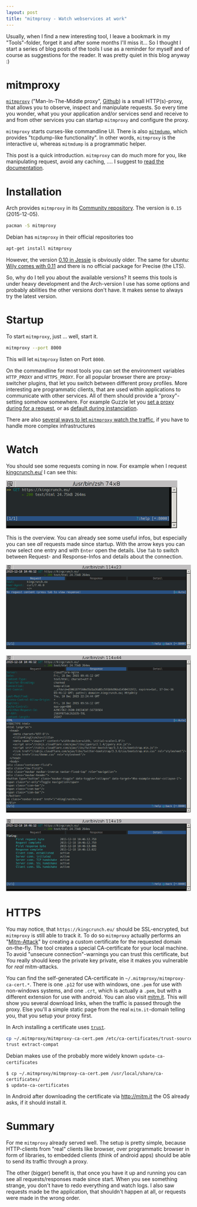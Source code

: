 ```yaml
---
layout: post
title: "mitmproxy - Watch webservices at work"
---
```


Usually, when I find a new interesting tool, I leave a bookmark in my "Tools"-folder, forget
it and after some months I'll miss it... So I thought I start a series of blog posts of
the tools I use as a reminder for myself and of course as suggestions for the reader. It was
pretty quiet in this blog anyway :)


# mitmproxy

[`mitmproxy`](http://docs.mitmproxy.org/) ("Man-In-The-Middle proxy", 
[Github](https://github.com/mitmproxy/mitmproxy)) is a small HTTP(s)-proxy, 
that allows you to observe, inspect and manipulate requests. So every time you wonder, what you 
your application and/or services send and receive to and from other services you can startup 
`mitmproxy` and configure the proxy.

`mitmproxy` starts curses-like commandline UI. There is also [`mitmdump`](http://docs.mitmproxy.org/en/stable/mitmdump.html),
which provides "tcpdump-like functionality". In other words, `mitmproxy` is the
interactive ui, whereas `mitmdump` is a programmatic helper.

This post is a quick introduction. `mitmproxy` can do much more for you, like
manipulating request, avoid any caching, …. I suggest to [read the documentation](http://docs.mitmproxy.org/en/stable/introduction.html).

# Installation

Arch provides `mitmproxy` in its [Community repository](https://www.archlinux.org/packages/community/any/mitmproxy/).
The version is `0.15` (2015-12-05).

```bash
pacman -S mitmproxy
```

Debian has `mitmproxy` in their official repositories too

```bash
apt-get install mitmproxy
```

However, the version [0.10 in Jessie](https://packages.debian.org/jessie/mitmproxy) is obviously
older. The same for ubuntu: [Wily comes with 0.11](http://packages.ubuntu.com/wily/mitmproxy)
and there is no official package for Precise (the LTS).

So, why do I tell you about the available versions? It seems this tools is under heavy
development and the Arch-version I use has some options and probably abilities the other
versions don't have. It makes sense to always try the latest version.

# Startup

To start `mitmproxy`, just ... well, start it.

```bash
mitmproxy --port 8000
```

This will let `mitmproxy` listen on Port `8000`.

On the commandline for most tools you can set the environment variables `HTTP_PROXY`
and `HTTPS_PROXY`. For all popular browser there are proxy-switcher plugins, that
let you switch between different proxy profiles. More interesting are programmatic
clients, that are used within applications to communicate with other services. All of them
should provide a "proxy"-setting somehow somewhere. For example Guzzle let you [set
a proxy during for a request](http://docs.guzzlephp.org/en/5.3/clients.html#proxy), or as
[default during instanciation](http://docs.guzzlephp.org/en/5.3/clients.html#creating-a-client).

There are also [several ways to let `mitmproxy` watch the traffic](http://docs.mitmproxy.org/en/stable/modes.html),
if you have to handle more complex infrastructures

# Watch

You should see some requests coming in now. For example when I request [kingcrunch.eu/](http://kingcrunch.eu/)
I can see this:

![Overview](/images/mitmproxy-overview.png)

This is the overview. You can already see some useful infos, but especially you can
see _all_ requests made since startup. With the arrow keys you can now select one entry
and with `Enter` open the details. Use `Tab` to switch between Request- and Response-Infos and 
details about the connection.

![Request](/images/mitmproxy-request.png)

![Response](/images/mitmproxy-response.png)

![Details](/images/mitmproxy-details.png)

# HTTPS

You may notice, that `https://kingcrunch.eu/` should be SSL-encrypted, but `mitmproxy`
is still able to track it. To do so `mitmproxy` actually performs an
"[Mitm-Attack](https://en.wikipedia.org/wiki/Man-in-the-middle_attack)" by creating
a custom certificate for the requested domain on-the-fly. The tool creates a special 
CA-certificate for your local machine. To avoid "unsecure connection"-warnings
you can trust this certificate, but You really should keep the private key private, 
else it makes you vulnerable for _real_ mitm-attacks.

You can find the self-generated CA-certificate in `~/.mitmproxy/mitmproxy-ca-cert.*`.
There is one `.p12` for use with windows, one `.pem` for use with non-windows systems, and
one `.crt`, which is actually a `.pem`, but with a different extension for use with
android. You can also visit [mitm.it](http://mitm.it). This will show you several
download links, when the traffic is passed through the proxy. Else you'll a simple
static page from the real `mitm.it`-domain telling you, that you setup your proxy first.

In Arch installing a certificate uses [`trust`](https://www.archlinux.org/news/ca-certificates-update/).

```bash
cp ~/.mitmproxy/mitmproxy-ca-cert.pem /etc/ca-certificates/trust-source/anchors/
trust extract-compat
```

Debian makes use of the probably more widely known `update-ca-certificates`

```console
$ cp ~/.mitmproxy/mitmproxy-ca-cert.pem /usr/local/share/ca-certificates/
$ update-ca-certificates
```

In Android after downloading the certificate via http://mitm.it the OS already asks,
if it should install it.

# Summary

For me `mitmproxy` already served well. The setup is pretty simple, because HTTP-clients
from "real" clients like browser, over programmatic browser in form of libraries, to
embedded clients (think of android apps) should be able to send its traffic through a proxy.

The other (bigger) benefit is, that once you have it up and running you can see
all requests/responses made since start. When you see something strange, you don't have
to redo everything and watch logs. I also saw requests made be the application, that shouldn't
happen at all, or requests were made in the wrong order.
